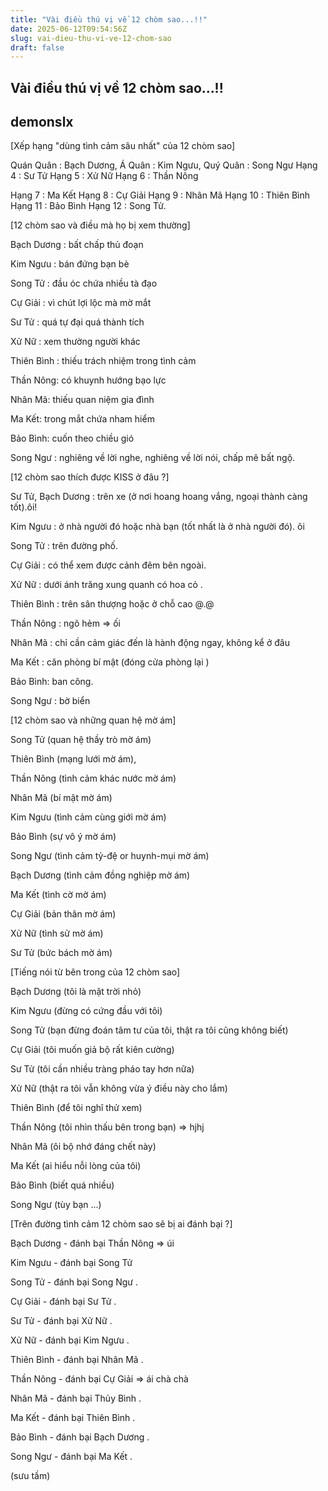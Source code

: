 ```yaml
---
title: "Vài điều thú vị về 12 chòm sao...!!"
date: 2025-06-12T09:54:56Z
slug: vai-dieu-thu-vi-ve-12-chom-sao
draft: false
---
```


## Vài điều thú vị về 12 chòm sao...!!

## demonslx

[Xếp hạng "dùng tình cảm sâu nhất" của 12 chòm sao]

Quán Quân : Bạch Dương,
Á Quân : Kim Ngưu,
Quý Quân : Song Ngư
Hạng 4 : Sư Tử
Hạng 5 : Xử Nữ
Hạng 6 : Thần Nông 

Hạng 7 : Ma Kết
Hạng 8 : Cự Giải
Hạng 9 : Nhân Mã
Hạng 10 : Thiên Bình
Hạng 11 : Bảo Bình
Hạng 12 : Song Tử.

[12 chòm sao và điều mà họ bị xem thường]

Bạch Dương : bất chấp thủ đoạn

Kim Ngưu : bán đứng bạn bè

Song Tử : đầu óc chứa nhiều tà đạo 

Cự Giải : vì chút lợi lộc mà mờ mắt

Sư Tử : quá tự đại quá thành tích

Xử Nữ : xem thường người khác

Thiên Bình : thiếu trách nhiệm trong tình cảm

Thần Nông: có khuynh hướng bạo lực 

Nhân Mã: thiếu quan niệm gia đình

Ma Kết: trong mắt chứa nham hiểm

Bảo Bình: cuốn theo chiều gió

Song Ngư : nghiêng về lời nghe, nghiêng về lời nói, chấp mê bất ngộ.


[12 chòm sao thích được KISS ở đâu ?]

Sư Tử, Bạch Dương : trên xe (ở nơi hoang hoang vắng, ngoại thành càng tốt).ôi!

Kim Ngưu : ở nhà người đó hoặc nhà bạn (tốt nhất là ở nhà người đó). ôi

Song Tử : trên đường phố.

Cự Giải : có thể xem được cảnh đêm bên ngoài.

Xử Nữ : dưới ánh trăng xung quanh có hoa cỏ .

Thiên Bình : trên sân thượng hoặc ở chỗ cao @.@

Thần Nông : ngõ hẻm => ối

Nhân Mã : chỉ cần cảm giác đến là hành động ngay, không kể ở đâu

Ma Kết : căn phòng bí mật (đóng cửa phòng lại )

Bảo Bình: ban công.

Song Ngư : bờ biển


[12 chòm sao và những quan hệ mờ ám]

Song Tử (quan hệ thầy trò mờ ám)

Thiên Bình (mạng lưới mờ ám),

Thần Nông (tình cảm khác nước mờ ám) 

Nhân Mã (bí mật mờ ám)

Kim Ngưu (tình cảm cùng giới mờ ám)

Bảo Bình (sự vô ý mờ ám)

Song Ngư (tình cảm tỷ-đệ or huynh-mụi mờ ám)

Bạch Dương (tình cảm đồng nghiệp mờ ám)

Ma Kết (tình cờ mờ ám)

Cự Giải (bản thân mờ ám)

Xử Nữ (tình sử mờ ám)

Sư Tử (bức bách mờ ám)


‎[Tiếng nói từ bên trong của 12 chòm sao]

Bạch Dương (tôi là mặt trời nhỏ)

Kim Ngưu (đừng có cứng đầu với tôi) 

Song Tử (bạn đừng đoán tâm tư của tôi, thật ra tôi cũng không biết)

Cự Giải (tôi muốn giả bộ rất kiên cường)

Sư Tử (tôi cần nhiều tràng pháo tay hơn nữa)

Xử Nữ (thật ra tôi vẫn không vừa ý điều này cho lắm)

Thiên Bình (để tôi nghĩ thử xem)

Thần Nông (tôi nhìn thấu bên trong bạn) => hjhj 

Nhân Mã (ôi bộ nhớ đáng chết này)

Ma Kết (ai hiểu nỗi lòng của tôi)

Bảo Bình (biết quá nhiều)

Song Ngư (tùy bạn ...)


‎[Trên đường tình cảm 12 chòm sao sẽ bị ai đánh bại ?]

Bạch Dương - đánh bại Thần Nông => úi 

Kim Ngưu - đánh bại Song Tử

Song Tử - đánh bại Song Ngư .

Cự Giải - đánh bại Sư Tử .

Sư Tử - đánh bại Xử Nữ .

Xử Nữ - đánh bại Kim Ngưu .

Thiên Bình - đánh bại Nhân Mã .

Thần Nông - đánh bại Cự Giải => ái chà chà 

Nhân Mã - đánh bại Thủy Bình .

Ma Kết - đánh bại Thiên Bình .

Bảo Bình - đánh bại Bạch Dương .

Song Ngư - đánh bại Ma Kết .

(sưu tầm)